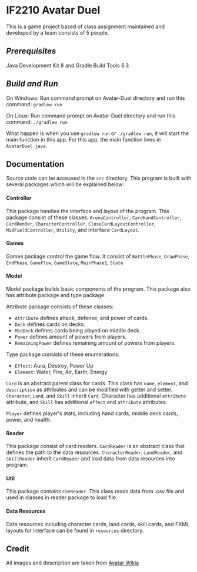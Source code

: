 # IF2210 Avatar Duel

This is a game project based of class assignment maintained and developed by a team consists of 5 people.


***Prerequisites***
---
Java Development Kit 8 and Gradle Build Tools 6.3

***Build and Run***
---
On Windows:
Run command prompt on Avatar-Duel directory and run this command: `gradlew run`

On Linux:
Run command prompt on Avatar-Duel directory and run this command: `./gradlew run`


What happen is when you use `gradlew run` or `./gradlew run`, it will start the main function in this app.
For this app, the main function lives in `AvatarDuel.java`.

## Documentation

Source code can be accessed in the `src` directory. This program is built with several packages which will be explained below:

#### Controller

This package handles the interface and layout of the program. This package consist of these classes: `ArenaController`, `CardHandController`, `CardRender`, `CharacterController`, `CloseCardLayoutController`, `MidFieldController`, `Utility`, and interface `CardLayout`.

#### Games
Games package control the game flow. It consist of `BattlePhase`, `DrawPhase`, `EndPhase`, `GameFlow`, `GameState`, `MainPhase1`, `State`

#### Model

Model package builds basic components of the program. This package also has attribute package and type package.

Attribute package consists of these classes:

* `Attribute` defines attack, defense, and power of cards.
* `Deck` defines cards on decks.
* `MidDeck` defines cards being played on middle deck.
* `Power` defines amount of powers from players.
* `RemainingPower` defines remaining amount of powers from players.

Type package consists of these enumerations:

* `Effect`: Aura, Destroy, Power Up
* `Element`: Water, Fire, Air, Earth, Energy

`Card` is an abstract parent class for cards. 
This class has `name`, `element`, and `description` as attributes and can be modified with getter and setter. `Character`, `Land`, and `Skill` inherit `Card`. Character has additional `attribute` attribute, and `Skill` has additional `effect` and `attribute` attributes.

`Player` defines player's stats, including hand cards, middle deck cards, power, and health.

#### Reader

This package consist of card readers. `CardReader` is an abstract class that defines the path to the data resources. `CharacterReader`, `LandReader`, and `SkillReader` inherit `CardReader` and load data from data resources into program.

#### Util

This package contains `CSVReader`. This class reads data from .csv file and used in classes in reader package to load file.

#### Data Resources

Data resources including character cards, land cards, skill cards, and FXML layouts for interface can be found in `resources` directory.

## Credit

All images and description are taken from [Avatar Wikia](https://avatar.fandom.com/wiki/Avatar_Wiki)
